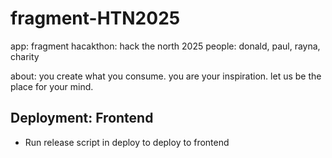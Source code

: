 # fragment-HTN2025
app: fragment
hacakthon: hack the north 2025
people: donald, paul, rayna, charity

about: 
you create what you consume. you are your inspiration.
let us be the place for your mind.

## Deployment: Frontend
- Run release script in deploy to deploy to frontend